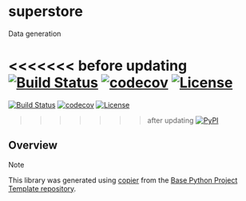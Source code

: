 # superstore

Data generation

<<<<<<< before updating
[![Build Status](https://github.com/1kbgz/superstore/actions/workflows/build.yml/badge.svg?branch=main&event=push)](https://github.com/1kbgz/superstore/actions/workflows/build.yml)
[![codecov](https://codecov.io/gh/1kbgz/superstore/branch/main/graph/badge.svg)](https://codecov.io/gh/1kbgz/superstore)
[![License](https://img.shields.io/github/license/1kbgz/superstore)](https://github.com/1kbgz/superstore)
=======
[![Build Status](https://github.com/timkpaine/superstore/actions/workflows/build.yaml/badge.svg?branch=main&event=push)](https://github.com/timkpaine/superstore/actions/workflows/build.yaml)
[![codecov](https://codecov.io/gh/timkpaine/superstore/branch/main/graph/badge.svg)](https://codecov.io/gh/timkpaine/superstore)
[![License](https://img.shields.io/github/license/timkpaine/superstore)](https://github.com/timkpaine/superstore)
>>>>>>> after updating
[![PyPI](https://img.shields.io/pypi/v/superstore.svg)](https://pypi.python.org/pypi/superstore)

## Overview


> [!NOTE]
> This library was generated using [copier](https://copier.readthedocs.io/en/stable/) from the [Base Python Project Template repository](https://github.com/python-project-templates/base).
